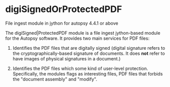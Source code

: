 # digiSignedOrProtectedPDF
File ingest module in jython for autopsy 4.4.1 or above

The digiSigned|ProtectedPDF module is a file ingest jython-based module for the Autopsy software.
It provides two main services for PDF files:
1) Identifies the PDF files that are digitally signed (digital signature refers to the cryptographically-based signature of documents. It does **not** refer to have images of physical signatures in a document.)

2) Identifies the PDF files which some kind of user-level protection. Specifically, the modules flags as interesting files, PDF files that forbids the "document assembly" and "modify".




